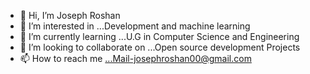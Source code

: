 - 👋 Hi, I’m Joseph Roshan
- 👀 I’m interested in ...Development and machine learning
- 🌱 I’m currently learning ...U.G in Computer Science and Engineering
- 💞️ I’m looking to collaborate on ...Open source development Projects
- 📫 How to reach me ...Mail-josephroshan00@gmail.com

<!---
Roshan057/Joseph Roshan is a ✨ special ✨ repository because its `README.md` (this file) appears on your GitHub profile.
You can click the Preview link to take a look at your changes.
--->
